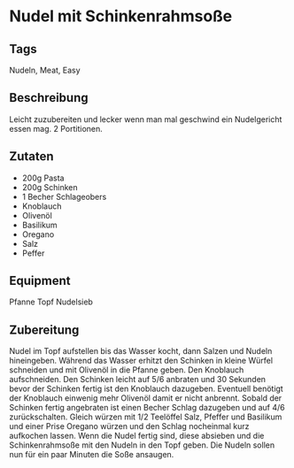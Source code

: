 # Nudel mit Schinkenrahmsoße

## Tags

Nudeln, Meat, Easy

## Beschreibung

Leicht zuzubereiten und lecker wenn man mal geschwind ein Nudelgericht essen mag.
2 Portitionen.

## Zutaten

- 200g Pasta
- 200g Schinken
- 1 Becher Schlageobers
- Knoblauch
- Olivenöl
- Basilikum
- Oregano
- Salz
- Peffer

## Equipment

Pfanne
Topf
Nudelsieb

## Zubereitung

Nudel im Topf aufstellen bis das Wasser kocht, dann Salzen und Nudeln hineingeben.
Während das Wasser erhitzt den Schinken in kleine Würfel schneiden und mit Olivenöl in die Pfanne geben.
Den Knoblauch aufschneiden.
Den Schinken leicht auf 5/6 anbraten und 30 Sekunden bevor der Schinken fertig ist den Knoblauch dazugeben.
Eventuell benötigt der Knoblauch einwenig mehr Olivenöl damit er nicht anbrennt.
Sobald der Schinken fertig angebraten ist einen Becher Schlag dazugeben und auf 4/6 zurückschalten.
Gleich würzen mit 1/2 Teelöffel Salz, Pfeffer und Basilikum und einer Prise Oregano würzen und den Schlag nocheinmal kurz aufkochen lassen.
Wenn die Nudel fertig sind, diese absieben und die Schinkenrahmsoße mit den Nudeln in den Topf geben.
Die Nudeln sollen nun für ein paar Minuten die Soße ansaugen.